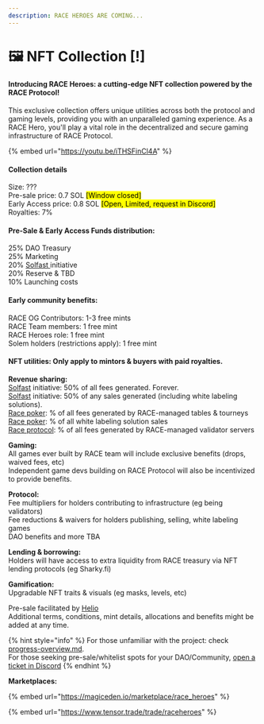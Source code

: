 ```yaml
---
description: RACE HEROES ARE COMING...
---
```


# 🖼️ NFT Collection \[!]

#### Introducing RACE Heroes: a cutting-edge NFT collection powered by the RACE Protocol!&#x20;

This exclusive collection offers unique utilities across both the protocol and gaming levels, providing you with an unparalleled gaming experience. As a RACE Hero, you'll play a vital role in the decentralized and secure gaming infrastructure of RACE Protocol.&#x20;

{% embed url="https://youtu.be/iTHSFinCl4A" %}

#### Collection details

Size: ??? \
Pre-sale price: 0.7 SOL  <mark style="background-color:yellow;">\[Window closed]</mark>\
Early Access price: 0.8 SOL <mark style="background-color:yellow;">\[Open, Limited, request in Discord]</mark>\
Royalties: 7%

#### Pre-Sale & Early Access Funds distribution:&#x20;

25% DAO Treasury \
25% Marketing \
20% [Solfast ](../race-games/solfast/)initiative \
20% Reserve & TBD\
10% Launching costs&#x20;

#### Early community benefits:&#x20;

RACE OG Contributors: 1-3 free mints \
RACE Team members: 1 free mint \
RACE Heroes role: 1 free mint \
Solem holders (restrictions apply): 1 free mint

#### NFT utilities: Only apply to mintors & buyers with paid royalties.

**Revenue sharing:** \
[Solfast](../race-games/solfast/) initiative: 50% of all fees generated. Forever. \
[Solfast](../race-games/solfast/) initiative: 50% of any sales generated (including white labeling solutions). \
[Race poker](../race-games/race-poker-app/): % of all fees generated by RACE-managed tables & tourneys\
[Race poker](../race-games/race-poker-app/): % of all white labeling solution sales\
[Race protocol](../): % of all fees generated by RACE-managed validator servers

**Gaming:** \
All games ever built by RACE team will include exclusive benefits (drops, waived fees, etc) \
Independent game devs building on RACE Protocol will also be incentivized to provide benefits.&#x20;

**Protocol:** \
Fee multipliers for holders contributing to infrastructure (eg being validators)\
Fee reductions & waivers for holders publishing, selling, white labeling games \
DAO benefits and more TBA

**Lending & borrowing:** \
Holders will have access to extra liquidity from RACE treasury via NFT lending protocols (eg Sharky.fi)

**Gamification:** \
Upgradable NFT traits & visuals (eg masks, levels, etc)

Pre-sale facilitated by [Helio](https://hel.io/)[ ](https://app.hel.io/pay/661666142229dbb7e20f66fd)\
Additional terms, conditions, mint details, allocations and benefits might be added at any time.&#x20;

{% hint style="info" %}
For those unfamiliar with the project: check [progress-overview.md](../progress-overview.md "mention").\
For those seeking pre-sale/whitelist spots for your DAO/Community, [open a ticket in Discord](https://discord.gg/raceprotocol)
{% endhint %}

**Marketplaces:**

{% embed url="https://magiceden.io/marketplace/race_heroes" %}

{% embed url="https://www.tensor.trade/trade/raceheroes" %}

